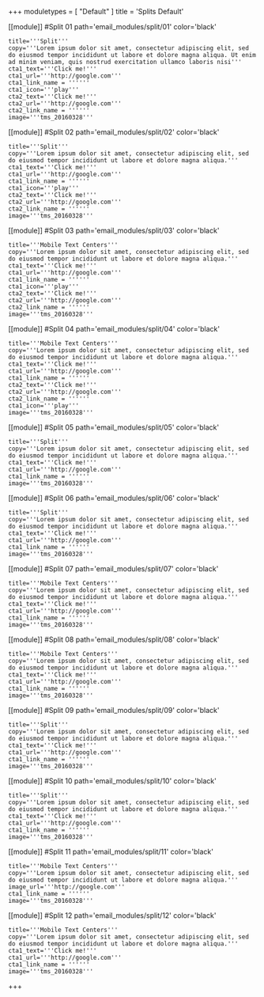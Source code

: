 +++
moduletypes = [ "Default" ]
title = 'Splits Default'

[[module]] #Split 01
path='email_modules/split/01'
color='black'

	title='''Split'''
	copy='''Lorem ipsum dolor sit amet, consectetur adipiscing elit, sed do eiusmod tempor incididunt ut labore et dolore magna aliqua. Ut enim ad minim veniam, quis nostrud exercitation ullamco laboris nisi'''
	cta1_text='''Click me!'''
	cta1_url='''http://google.com'''
	cta1_link_name = ''''''
	cta1_icon='''play'''
	cta2_text='''Click me!'''
	cta2_url='''http://google.com'''
	cta2_link_name = ''''''
	image='''tms_20160328'''

[[module]] #Split 02
path='email_modules/split/02'
color='black'

	title='''Split'''
	copy='''Lorem ipsum dolor sit amet, consectetur adipiscing elit, sed do eiusmod tempor incididunt ut labore et dolore magna aliqua.'''
	cta1_text='''Click me!'''
	cta1_url='''http://google.com'''
	cta1_link_name = ''''''
	cta1_icon='''play'''
	cta2_text='''Click me!'''
	cta2_url='''http://google.com'''
	cta2_link_name = ''''''
	image='''tms_20160328'''

[[module]] #Split 03
path='email_modules/split/03'
color='black'

	title='''Mobile Text Centers'''
	copy='''Lorem ipsum dolor sit amet, consectetur adipiscing elit, sed do eiusmod tempor incididunt ut labore et dolore magna aliqua.'''
	cta1_text='''Click me!'''
	cta1_url='''http://google.com'''
	cta1_link_name = ''''''
	cta1_icon='''play'''
	cta2_text='''Click me!'''
	cta2_url='''http://google.com'''
	cta2_link_name = ''''''
	image='''tms_20160328'''

[[module]] #Split 04
path='email_modules/split/04'
color='black'

	title='''Mobile Text Centers'''
	copy='''Lorem ipsum dolor sit amet, consectetur adipiscing elit, sed do eiusmod tempor incididunt ut labore et dolore magna aliqua.'''
	cta1_text='''Click me!'''
	cta1_url='''http://google.com'''
	cta1_link_name = ''''''
	cta2_text='''Click me!'''
	cta2_url='''http://google.com'''
	cta2_link_name = ''''''
	cta1_icon='''play'''
	image='''tms_20160328'''

[[module]] #Split 05
path='email_modules/split/05'
color='black'

	title='''Split'''
	copy='''Lorem ipsum dolor sit amet, consectetur adipiscing elit, sed do eiusmod tempor incididunt ut labore et dolore magna aliqua.'''
	cta1_text='''Click me!'''
	cta1_url='''http://google.com'''
	cta1_link_name = ''''''
	image='''tms_20160328'''

[[module]] #Split 06
path='email_modules/split/06'
color='black'

	title='''Split'''
	copy='''Lorem ipsum dolor sit amet, consectetur adipiscing elit, sed do eiusmod tempor incididunt ut labore et dolore magna aliqua.'''
	cta1_text='''Click me!'''
	cta1_url='''http://google.com'''
	cta1_link_name = ''''''
	image='''tms_20160328'''

[[module]] #Split 07
path='email_modules/split/07'
color='black'

	title='''Mobile Text Centers'''
	copy='''Lorem ipsum dolor sit amet, consectetur adipiscing elit, sed do eiusmod tempor incididunt ut labore et dolore magna aliqua.'''
	cta1_text='''Click me!'''
	cta1_url='''http://google.com'''
	cta1_link_name = ''''''
	image='''tms_20160328'''

[[module]] #Split 08
path='email_modules/split/08'
color='black'

	title='''Mobile Text Centers'''
	copy='''Lorem ipsum dolor sit amet, consectetur adipiscing elit, sed do eiusmod tempor incididunt ut labore et dolore magna aliqua.'''
	cta1_text='''Click me!'''
	cta1_url='''http://google.com'''
	cta1_link_name = ''''''
	image='''tms_20160328'''

[[module]] #Split 09
path='email_modules/split/09'
color='black'

	title='''Split'''
	copy='''Lorem ipsum dolor sit amet, consectetur adipiscing elit, sed do eiusmod tempor incididunt ut labore et dolore magna aliqua.'''
	cta1_text='''Click me!'''
	cta1_url='''http://google.com'''
	cta1_link_name = ''''''
	image='''tms_20160328'''

[[module]] #Split 10
path='email_modules/split/10'
color='black'

	title='''Split'''
	copy='''Lorem ipsum dolor sit amet, consectetur adipiscing elit, sed do eiusmod tempor incididunt ut labore et dolore magna aliqua.'''
	cta1_text='''Click me!'''
	cta1_url='''http://google.com'''
	cta1_link_name = ''''''
	image='''tms_20160328'''

[[module]] #Split 11
path='email_modules/split/11'
color='black'

	title='''Mobile Text Centers'''
	copy='''Lorem ipsum dolor sit amet, consectetur adipiscing elit, sed do eiusmod tempor incididunt ut labore et dolore magna aliqua.'''
	image_url='''http://google.com'''
	cta1_link_name = ''''''
	image='''tms_20160328'''

[[module]] #Split 12
path='email_modules/split/12'
color='black'

	title='''Mobile Text Centers'''
	copy='''Lorem ipsum dolor sit amet, consectetur adipiscing elit, sed do eiusmod tempor incididunt ut labore et dolore magna aliqua.'''
	cta1_text='''Click me!'''
	cta1_url='''http://google.com'''
	cta1_link_name = ''''''
	image='''tms_20160328'''


+++
